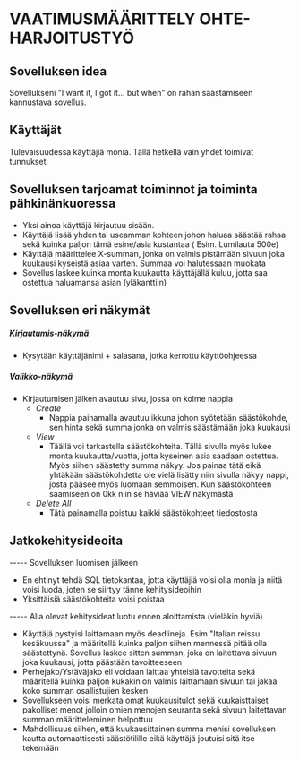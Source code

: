 # **VAATIMUSMÄÄRITTELY OHTE-HARJOITUSTYÖ**

## Sovelluksen idea  
Sovellukseni "I want it, I got it... but when" on rahan säästämiseen kannustava sovellus. 

## Käyttäjät
Tulevaisuudessa käyttäjiä monia. Tällä hetkellä vain yhdet toimivat tunnukset.

## Sovelluksen tarjoamat toiminnot ja toiminta pähkinänkuoressa

  - Yksi ainoa käyttäjä kirjautuu sisään.  
  - Käyttäjä lisää yhden tai useamman kohteen johon haluaa säästää rahaa sekä kuinka paljon tämä esine/asia kustantaa ( Esim. Lumilauta 500e)  
  - Käyttäjä määrittelee X-summan, jonka on valmis pistämään sivuun joka kuukausi kyseistä asiaa varten. Summaa voi halutessaan muokata
  - Sovellus laskee kuinka monta kuukautta käyttäjällä kuluu, jotta saa ostettua haluamansa asian (yläkanttiin)

## Sovelluksen eri näkymät
  ##### Kirjautumis-näkymä 
  - Kysytään käyttäjänimi + salasana, jotka kerrottu käyttöohjeessa
  ##### Valikko-näkymä
  - Kirjautumisen jälken avautuu sivu, jossa on kolme nappia
      - *Create*
          - Nappia painamalla avautuu ikkuna johon syötetään säästökohde, sen hinta sekä summa jonka on valmis säästämään joka kuukausi
      - *View*
          - Täällä voi tarkastella säästökohteita. Tällä sivulla myös lukee monta kuukautta/vuotta, jotta kyseinen asia saadaan ostettua. Myös siihen säästetty summa näkyy. Jos painaa tätä eikä yhtäkään säästökohdetta ole vielä lisätty niin sivulla näkyy nappi, josta pääsee myös luomaan semmoisen. Kun säästökohteen saamiseen on 0kk niin se häviää VIEW näkymästä
      - *Delete All*
          - Tätä painamalla poistuu kaikki säästökohteet tiedostosta
       

## Jatkokehitysideoita
----- Sovelluksen luomisen jälkeen
  - En ehtinyt tehdä SQL tietokantaa, jotta käyttäjiä voisi olla monia ja niitä voisi luoda, joten se siirtyy tänne kehitysideoihin
  - Yksittäisiä säästökohteita voisi poistaa


----- Alla olevat kehitysideat luotu ennen aloittamista (vieläkin hyviä)
  - Käyttäjä pystyisi laittamaan myös deadlineja. Esim "Italian reissu kesäkuussa" ja määritellä kuinka paljon siihen mennessä pitää olla säästettynä. Sovellus laskee sitten summan, joka on laitettava sivuun joka kuukausi, jotta päästään tavoitteeseen
  - Perhejako/Ystäväjako eli voidaan laittaa yhteisiä tavotteita sekä määritellä kuinka paljon kukakin on valmis laittamaan sivuun tai jakaa koko summan osallistujien kesken
  - Sovellukseen voisi merkata omat kuukausitulot sekä kuukaisttaiset pakolliset menot jolloin omien menojen seuranta sekä sivuun laitettavan summan määritteleminen helpottuu
  - Mahdollisuus siihen, että kuukausittainen summa menisi sovelluksen kautta automaattisesti säästötilille eikä käyttäjä joutuisi sitä itse tekemään


